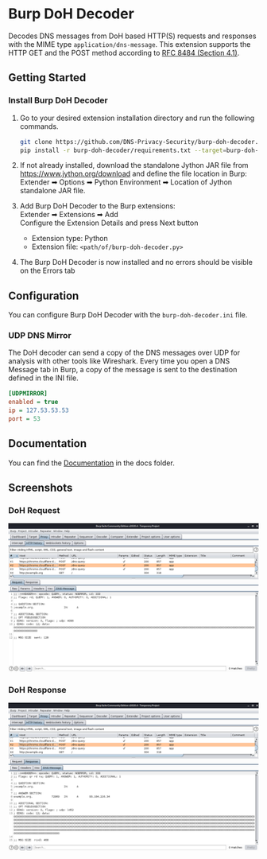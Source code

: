 # Burp DoH Decoder

Decodes DNS messages from DoH based HTTP(S) requests and responses with the MIME type `application/dns-message`. This extension supports the HTTP GET and the POST method according to [RFC 8484 (Section 4.1)](https://tools.ietf.org/html/rfc8484#section-4.1).

## Getting Started

### Install Burp DoH Decoder

1. Go to your desired extension installation directory and run the following commands. 
    ```sh
    git clone https://github.com/DNS-Privacy-Security/burp-doh-decoder.git
    pip install -r burp-doh-decoder/requirements.txt --target=burp-doh-decoder/packages
    ```

2. If not already installed, download the standalone Jython JAR file from https://www.jython.org/download and define the file location in Burp:\
Extender ➡ Options ➡ Python Environment ➡ Location of Jython standalone JAR file.

3. Add Burp DoH Decoder to the Burp extensions:\
Extender ➡ Extensions ➡ Add\
Configure the Extension Details and press Next button
    * Extension type: Python
    * Extension file: `<path/of/burp-doh-decoder.py>`

4. The Burp DoH Decoder is now installed and no errors should be visible on the Errors tab

## Configuration

You can configure Burp DoH Decoder with the `burp-doh-decoder.ini` file.

### UDP DNS Mirror

The DoH decoder can send a copy of the DNS messages over UDP for analysis with other tools like Wireshark. Every time you open a DNS Message tab in Burp, a copy of the message is sent to the destination defined in the INI file.
```ini
[UDPMIRROR]
enabled = true
ip = 127.53.53.53
port = 53
```

## Documentation

You can find the [Documentation](docs/DOCUMENTATION.md) in the docs folder.

## Screenshots

### DoH Request

![DoH Request](img/doh-request.png "DoH request with Burp DoH Decoder")

### DoH Response

![DoH Request](img/doh-response.png "DoH response with Burp DoH Decoder")
